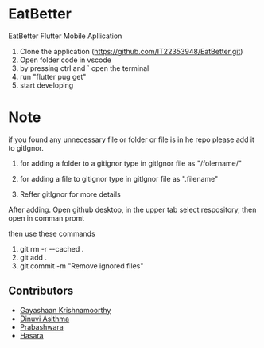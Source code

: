 # EatBetter

EatBetter Flutter Mobile Apllication

1. Clone the application (https://github.com/IT22353948/EatBetter.git)
2. Open folder code in vscode
3. by pressing ctrl and ` open the terminal
4. run "flutter pug get"
5. start developing

# Note

if you found any unnecessary file or folder or file is in he repo please add it to gitIgnor.

1. for adding a folder to a gitignor
   type in gitIgnor file as "/folername/"
2. for adding a file to gitignor
   type in gitIgnor file as ".filename"

3. Reffer gitIgnor for more details

After adding. Open github desktop, in the upper tab select respository, then open in comman promt

then use these commands

1. git rm -r --cached .
2. git add .
3. git commit -m "Remove ignored files"

## Contributors

- [Gayashaan Krishnamoorthy](https://github.com/Gayashaan)
- [Dinuvi Asithma](https://github.com/Dinuvi-Asithma)
- [Prabashwara](https://github.com/prabashwara65)
- [Hasara](https://github.com/HasaraHS)
